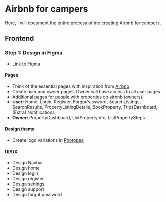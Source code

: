 # Airbnb for campers
Here, I will document the entire process of me creating Airbnb for campers.

## Frontend
### Step 1: Design in Figma
- [Link to Figma](https://www.figma.com/design/qVHicDrQJj22ktJG8Av48w/Airbnb-for-camper?node-id=2-71&p=f&t=AJjb20UqEfiH6Hvo-0)


#### Pages
- Think of the essential pages with inspiration from [Airbnb](https://airbnb.com) 
- Create user and owner pages. Owner will have access to all user pages. 
- Additional pages for people with properties on airbnb (owners).
- **User:** Home, Login, Register, ForgotPassword, SearchListings, SearchResults, PropertyListingDetails, BookProperty, TripsDashboard, (Extra) Notifiications
- **Owner:** PropertyDashboard, ListPropertyInfo, ListPropertySteps

#### Design theme

- Create logo variations in [Photopea](https://www.photopea.com/)


#### UI/UX
- Design Navbar
- Design home
- Design login
- Design register
- Design settings
- Design support
- Design forgot password